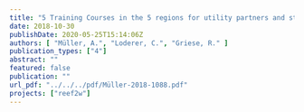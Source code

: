 ```yaml
---
title: "5 Training Courses in the 5 regions for utility partners and stakeholders on pilotactivities"
date: 2018-10-30
publishDate: 2020-05-25T15:14:06Z
authors: [ "Müller, A.", "Loderer, C.", "Griese, R." ]
publication_types: ["4"]
abstract: ""
featured: false
publication: ""
url_pdf: "../../../pdf/Müller-2018-1088.pdf"
projects: ["reef2w"]
---
```


